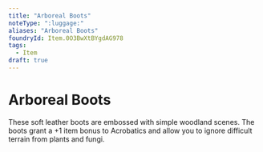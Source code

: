 ```yaml
---
title: "Arboreal Boots"
noteType: ":luggage:"
aliases: "Arboreal Boots"
foundryId: Item.0O3BwXtBYgdAG978
tags:
  - Item
draft: true
---
```


# Arboreal Boots

These soft leather boots are embossed with simple woodland scenes. The boots grant a +1 item bonus to Acrobatics and allow you to ignore difficult terrain from plants and fungi.
